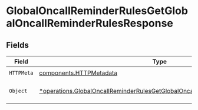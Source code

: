 # GlobalOncallReminderRulesGetGlobalOncallReminderRulesResponse


## Fields

| Field                                                                                                                                                                         | Type                                                                                                                                                                          | Required                                                                                                                                                                      | Description                                                                                                                                                                   |
| ----------------------------------------------------------------------------------------------------------------------------------------------------------------------------- | ----------------------------------------------------------------------------------------------------------------------------------------------------------------------------- | ----------------------------------------------------------------------------------------------------------------------------------------------------------------------------- | ----------------------------------------------------------------------------------------------------------------------------------------------------------------------------- |
| `HTTPMeta`                                                                                                                                                                    | [components.HTTPMetadata](../../models/components/httpmetadata.md)                                                                                                            | :heavy_check_mark:                                                                                                                                                            | N/A                                                                                                                                                                           |
| `Object`                                                                                                                                                                      | [*operations.GlobalOncallReminderRulesGetGlobalOncallReminderRulesResponseBody](../../models/operations/globaloncallreminderrulesgetglobaloncallreminderrulesresponsebody.md) | :heavy_minus_sign:                                                                                                                                                            | The request has succeeded.                                                                                                                                                    |